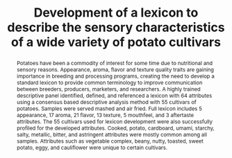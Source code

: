 ---
abstract: Potatoes have been a commodity of interest for some time due to nutritional and sensory reasons. Appearance, aroma, flavor and texture quality traits are gaining importance in breeding and processing programs, creating the need to develop a standard lexicon to provide common terminology to improve communication between breeders, producers, marketers, and researchers. A highly trained descriptive panel identified, defined, and referenced a lexicon with 64 attributes using a consensus based descriptive analysis method with 55 cultivars of potatoes. Samples were served mashed and air fried. Full lexicon includes 5 appearance, 17 aroma, 21 flavor, 13 texture, 5 mouthfeel, and 3 aftertaste attributes. The 55 cultivars used for lexicon development were also successfully profiled for the developed attributes. Cooked, potato, cardboard, umami, starchy, salty, metallic, bitter, and astringent attributes were mostly common among all samples. Attributes such as vegetable complex, beany, nutty, toasted, sweet potato, eggy, and cauliflower were unique to certain cultivars.
author_notes:
- Equal contribution
- Equal contribution
authors:
- admin
- Edgar Chambers IV
- Sastry S. Jayanty
- Vidyasagar Sathuvalli Rajakalyan
- David G. Holm
- Martin Talavera
#date: "2015-09-01T00:00:00Z"
doi: "https://doi.org/10.1111/joss.12577"
featured: false
image:
  #caption: 'Image credit: [**Chetan**](https://unsplash.com/photos/jdD8gXaTZsc)'
  focal_point: ""
  preview_only: false
projects: []
publication: '*Journal of Sensory Studies, 35*(4)'
publication_short: ""
publication_types:
- "2"
publishDate: "2020-05-01T00:00:00Z"
#slides: example
summary: Lorem ipsum dolor sit amet, consectetur adipiscing elit. Duis posuere tellus ac convallis placerat. Proin tincidunt magna sed ex sollicitudin condimentum.
tags:
- Source Themes
title: Development of a lexicon to describe the sensory characteristics of a wide variety of potato cultivars
url_code: ""
url_dataset: ""
url_pdf: http://arxiv.org/pdf/1512.04133v1
#url_poster: ""
#url_project: ""
#url_slides: ""
url_source: ""
#url_video: ""
---